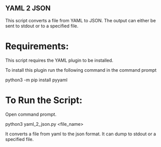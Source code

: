## YAML 2 JSON 

This script converts a file from YAML to JSON. The output can either be sent to stdout or to a specified file.

# Requirements:

This script requires the YAML plugin to be installed.

To install this plugin run the following command in the command prompt 

python3 -m pip install pyyaml

# To Run the Script:

Open command prompt.

python3 yaml_2_json.py <file_name>

It converts a file from yaml to the json format. It can dump to stdout or a specified file.